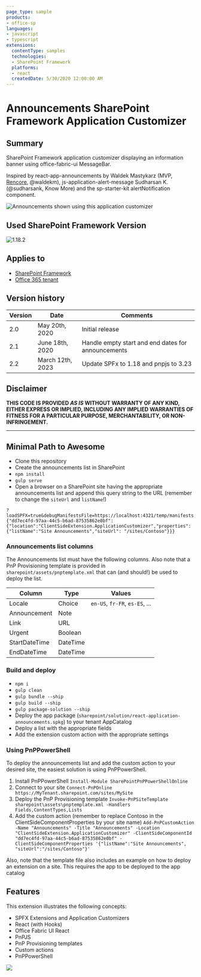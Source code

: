 ```yaml
---
page_type: sample
products:
- office-sp
languages:
- javascript
- typescript
extensions:
  contentType: samples
  technologies:
  - SharePoint Framework
  platforms:
  - react
  createdDate: 5/30/2020 12:00:00 AM
---
```

# Announcements SharePoint Framework Application Customizer

## Summary

SharePoint Framework application customizer displaying an information banner using office-fabric-ui MessageBar.

Inspired by react-app-announcements by Waldek Mastykarz (MVP, [Rencore](https://rencore.com), @waldekm), 
js-application-alert-message Sudharsan K.(@sudharsank, Know More) and 
the sp-starter-kit alertNotification component.

![Announcements shown using this application customizer](./assets/announcements-MUI.png)

## Used SharePoint Framework Version 

![1.18.2](https://img.shields.io/badge/version-1.18.2-green.svg)

## Applies to

* [SharePoint Framework](https://dev.office.com/sharepoint)
* [Office 365 tenant](https://dev.office.com/sharepoint/docs/spfx/set-up-your-development-environment)

## Version history

Version|Date|Comments
-------|----|--------
2.0|May 20th, 2020|Initial release
2.1|June 18th, 2020|Handle empty start and end dates for announcements
2.2|March 12th, 2023|Update SPFx to 1.18 and pnpjs to 3.23

## Disclaimer

**THIS CODE IS PROVIDED *AS IS* WITHOUT WARRANTY OF ANY KIND, EITHER EXPRESS OR IMPLIED, INCLUDING ANY IMPLIED WARRANTIES OF FITNESS FOR A PARTICULAR PURPOSE, MERCHANTABILITY, OR NON-INFRINGEMENT.**

---

## Minimal Path to Awesome

- Clone this repository
- Create the announcements list in SharePoint
- `npm install`
- `gulp serve`
- Open a browser on a SharePoint site having the appropriate announcements list and append this query string to the URL (remember to change the `siteUrl` and `listName`!)
```
?loadSPFX=true&debugManifestsFile=https://localhost:4321/temp/manifests.js&customActions={"dd7ec4fd-97aa-44c5-b6ad-87535862e0bf":{"location":"ClientSideExtension.ApplicationCustomizer","properties":{"listName":"Site Announcements","siteUrl": "/sites/Contoso"}}}
```

### Announcements list columns

The Announcements list must have the following columns. Also note that a PnP Provisioning template is provided in `sharepoint/assets/pnptemplate.xml` that can (and should!) be used to deploy the list.

Column|Type|Values
------|----|------
Locale|Choice|`en-US`, `fr-FR`, `es-ES`, ...
Announcement|Note|
Link|URL|
Urgent|Boolean|
StartDateTime|DateTime|
EndDateTime|DateTime|

### Build and deploy

  - `npm i`
  - `gulp clean`
  - `gulp bundle --ship`
  - `gulp build --ship`
  - `gulp package-solution --ship`
  - Deploy the app package (`sharepoint/solution/react-application-announcements.spkg`) to your tenant AppCatalog
  - Deploy a list with the appropriate fields
  - Add the extension custom action with the appropriate settings

### Using PnPPowerShell

To deploy the announcements list and add the custom action to your desired site, the easiest solution is using PnPPowerShell.

1. Install PnPPowerShell `Install-Module SharePointPnPPowerShellOnline`
1. Connect to your site `Connect-PnPOnline https://MyTenant.sharepoint.com/sites/MySite`
1. Deploy the PnP Provisioning template `Invoke-PnPSiteTemplate sharepoint\assets\pnptemplate.xml -Handlers Fields,ContentTypes,Lists`
1. Add the custom action (remember to replace Contoso in the ClientSideComponentProperties by your site name) `Add-PnPCustomAction -Name "Announcements" -Title "Announcements" -Location "ClientSideExtension.ApplicationCustomizer" -ClientSideComponentId "dd7ec4fd-97aa-44c5-b6ad-87535862e0bf" -ClientSideComponentProperties '{"listName":"Site Announcements", "siteUrl":"/sites/Contoso"}'`

Also, note that the template file also includes an example on how to deploy an extension on a site. This requires the app to be deployed to the app catalog

## Features

This extension illustrates the following concepts:

- SPFX Extensions and Application Customizers
- React (with Hooks)
- Office Fabric UI React
- PnPJS
- PnP Provisioning templates
- Custom actions
- PnPPowerShell


<img src="https://m365-visitor-stats.azurewebsites.net/sp-dev-fx-extensions/samples/react-application-announcements" />

